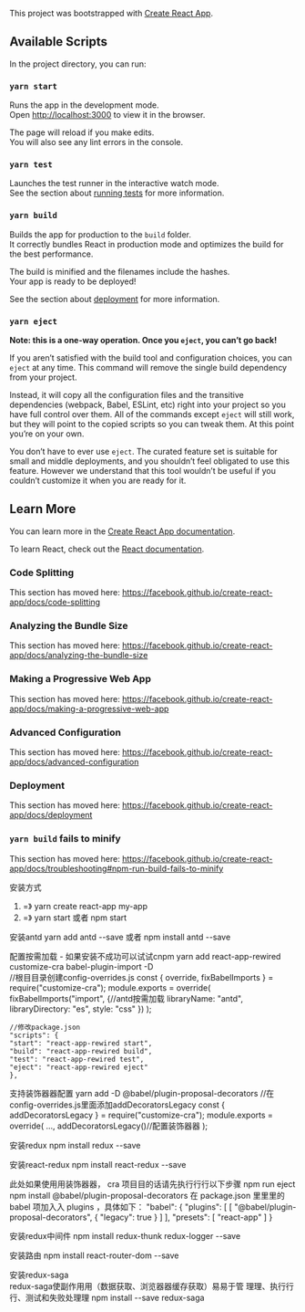 This project was bootstrapped with [Create React App](https://github.com/facebook/create-react-app).

## Available Scripts

In the project directory, you can run:

### `yarn start`

Runs the app in the development mode.<br />
Open [http://localhost:3000](http://localhost:3000) to view it in the browser.

The page will reload if you make edits.<br />
You will also see any lint errors in the console.

### `yarn test`

Launches the test runner in the interactive watch mode.<br />
See the section about [running tests](https://facebook.github.io/create-react-app/docs/running-tests) for more information.

### `yarn build`

Builds the app for production to the `build` folder.<br />
It correctly bundles React in production mode and optimizes the build for the best performance.

The build is minified and the filenames include the hashes.<br />
Your app is ready to be deployed!

See the section about [deployment](https://facebook.github.io/create-react-app/docs/deployment) for more information.

### `yarn eject`

**Note: this is a one-way operation. Once you `eject`, you can’t go back!**

If you aren’t satisfied with the build tool and configuration choices, you can `eject` at any time. This command will remove the single build dependency from your project.

Instead, it will copy all the configuration files and the transitive dependencies (webpack, Babel, ESLint, etc) right into your project so you have full control over them. All of the commands except `eject` will still work, but they will point to the copied scripts so you can tweak them. At this point you’re on your own.

You don’t have to ever use `eject`. The curated feature set is suitable for small and middle deployments, and you shouldn’t feel obligated to use this feature. However we understand that this tool wouldn’t be useful if you couldn’t customize it when you are ready for it.

## Learn More

You can learn more in the [Create React App documentation](https://facebook.github.io/create-react-app/docs/getting-started).

To learn React, check out the [React documentation](https://reactjs.org/).

### Code Splitting

This section has moved here: https://facebook.github.io/create-react-app/docs/code-splitting

### Analyzing the Bundle Size

This section has moved here: https://facebook.github.io/create-react-app/docs/analyzing-the-bundle-size

### Making a Progressive Web App

This section has moved here: https://facebook.github.io/create-react-app/docs/making-a-progressive-web-app

### Advanced Configuration

This section has moved here: https://facebook.github.io/create-react-app/docs/advanced-configuration

### Deployment

This section has moved here: https://facebook.github.io/create-react-app/docs/deployment

### `yarn build` fails to minify

This section has moved here: https://facebook.github.io/create-react-app/docs/troubleshooting#npm-run-build-fails-to-minify


安装方式
1. =》 yarn create react-app my-app
2. =》 yarn start  或者 npm start

安装antd
 yarn add antd --save 或者 npm install antd --save

配置按需加载  - 如果安装不成功可以试试cnpm
 yarn add react-app-rewired customize-cra babel-plugin-import -D  
    //根⽬目录创建config-overrides.js
    const { override, fixBabelImports } = require("customize-cra");
    module.exports = override(
    fixBabelImports("import", {//antd按需加载
    libraryName: "antd",
    libraryDirectory: "es",
    style: "css"
    })
    );

    //修改package.json
    "scripts": {
    "start": "react-app-rewired start",
    "build": "react-app-rewired build",
    "test": "react-app-rewired test",
    "eject": "react-app-rewired eject"
    },

支持装饰器器配置
 yarn add -D @babel/plugin-proposal-decorators
    //在config-overrides.js里面添加addDecoratorsLegacy
    const { addDecoratorsLegacy } = require("customize-cra");
    module.exports = override(
    ...,
    addDecoratorsLegacy()//配置装饰器器
    );


安装redux
npm install redux --save


安装react-redux
npm install react-redux --save

此处如果使⽤用装饰器器， cra 项⽬目的话请先执⾏行行以下步骤
npm run eject npm install @babel/plugin-proposal-decorators
在 package.json ⾥里里的 babel 项加⼊入 plugins ，具体如下：
"babel": {
"plugins": [
   [
      "@babel/plugin-proposal-decorators",
      {
         "legacy": true
      }
   ]
],
"presets": [
      "react-app"
   ]
}

安装redux中间件
npm install redux-thunk redux-logger --save

安装路由
npm install react-router-dom --save


安装redux-saga   
redux-saga使副作⽤用（数据获取、浏览器器缓存获取）易易于管
理理、执⾏行行、测试和失败处理理
npm install --save redux-saga
